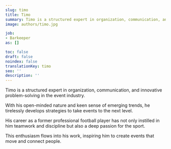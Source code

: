 ```yaml
---
slug: timo
title: Timo
summary: Timo is a structured expert in organization, communication, and innovative problem-solving in the event industry.
image: authors/timo.jpg

job:
- Barkeeper
as: []

toc: false
draft: false
noindex: false
translationKey: timo
seo: ''
description: ''
---
```

Timo is a structured expert in organization, communication, and innovative problem-solving in the event industry.

With his open-minded nature and keen sense of emerging trends, he tirelessly develops strategies to take events to the next level.

His career as a former professional football player has not only instilled in him teamwork and discipline but also a deep passion for the sport.

This enthusiasm flows into his work, inspiring him to create events that move and connect people.